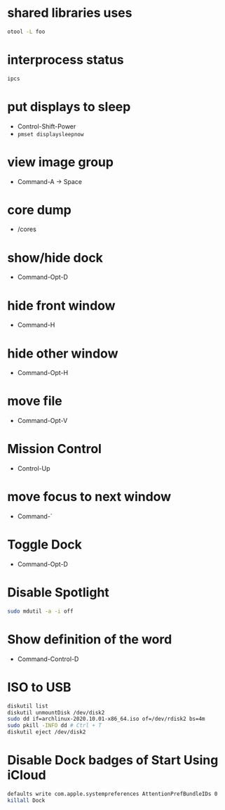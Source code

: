 # shared libraries uses
```sh
otool -L foo
```

# interprocess status
```sh
ipcs
```

# put displays to sleep
* Control-Shift-Power
* `pmset displaysleepnow`

# view image group
* Command-A -> Space

# core dump
* /cores

# show/hide dock
* Command-Opt-D

# hide front window
* Command-H

# hide other window
* Command-Opt-H

# move file
* Command-Opt-V

# Mission Control
* Control-Up

# move focus to next window
* Command-`

# Toggle Dock
* Command-Opt-D

# Disable Spotlight
```sh
sudo mdutil -a -i off
```

# Show definition of the word
* Command-Control-D

# ISO to USB
```sh
diskutil list
diskutil unmountDisk /dev/disk2
sudo dd if=archlinux-2020.10.01-x86_64.iso of=/dev/rdisk2 bs=4m
sudo pkill -INFO dd # Ctrl + T
diskutil eject /dev/disk2
```

# Disable Dock badges of Start Using iCloud
```sh
defaults write com.apple.systempreferences AttentionPrefBundleIDs 0
killall Dock
```
